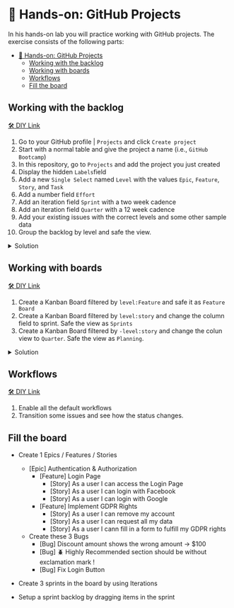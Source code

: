 # 🔨 Hands-on: GitHub Projects

In his hands-on lab you will practice working with GitHub projects. The exercise consists of the following parts:
- [🔨 Hands-on: GitHub Projects](#-hands-on-github-projects)
  - [Working with the backlog](#working-with-the-backlog)
  - [Working with boards](#working-with-boards)
  - [Workflows](#workflows)
  - [Fill the board](#fill-the-board)

## Working with the backlog

[:hammer_and_wrench: DIY Link](https://docs.github.com/en/issues/planning-and-tracking-with-projects/learning-about-projects/quickstart-for-projects)

1. Go to your GitHub profile | `Projects` and click `Create project`
2. Start with a normal table and give the project a name (i.e., `GitHub Bootcamp`)
3. In this repository, go to `Projects` and add the project you just created
4. Display the hidden `Labels`field
5. Add a new `Single Select` named `Level` with the values `Epic`, `Feature`, `Story`, and `Task`
6. Add a number field `Effort`
7. Add an iteration field `Sprint` with a two week cadence
8. Add an iteration field `Quarter` with a 12 week cadence
9. Add your existing issues with the correct levels and some other sample data
10. Group the backlog by level and safe the view.

<details><summary>Solution</summary>

  See [this example](https://github.com/users/<yourhandle>/projects/9)
  
</details>

## Working with boards

[:hammer_and_wrench: DIY Link](https://docs.github.com/en/issues/planning-and-tracking-with-projects/learning-about-projects/quickstart-for-projects#adding-a-board-layout)

1. Create a Kanban Board filtered by `level:Feature` and safe it as `Feature Board`
2. Create a Kanban Board filtered by `level:story` and change the column field to sprint. Safe the view as `Sprints`
3. Create a Kanban Board filtered by `-level:story` and change the colun view to `Quarter`. Safe the view as `Planning`.

<details><summary>Solution</summary>

  - [Feature Board](https://github.com/users/<yourhandle>/projects/9/views/2)  
  - [Sprints](https://github.com/users/<yourhandle>/projects/9/views/2)  
  - [Planning](https://github.com/users/<yourhandle>/projects/9/views/5)  
  
</details>

## Workflows
[:hammer_and_wrench: DIY Link](https://docs.github.com/en/issues/planning-and-tracking-with-projects/automating-your-project/using-the-built-in-automations)

1. Enable all the default workflows
2. Transition some issues and see how the status changes.

## Fill the board

* Create 1 Epics / Features / Stories 
  * [Epic] Authentication & Authorization
    * [Feature] Login Page
      * [Story] As a user I can access the  Login Page
      * [Story] As a user I can login with Facebook
      * [Story] As a user I can login with Google
    * [Feature] Implement GDPR Rights
      * [Story] As a user I can remove my account
      * [Story] As a user I can request all my data
      * [Story] As a user I cann fill in a form to fulfill my GDPR rights
  * Create these 3 Bugs
    * [Bug] Discount amount shows the wrong amount -> $100 
    * [Bug] :beetle: Highly Recommended section should be without exclamation mark ! 
    * [Bug] Fix Login Button
     

* Create 3 sprints in the board by using Iterations
* Setup a sprint backlog by dragging items in the sprint




